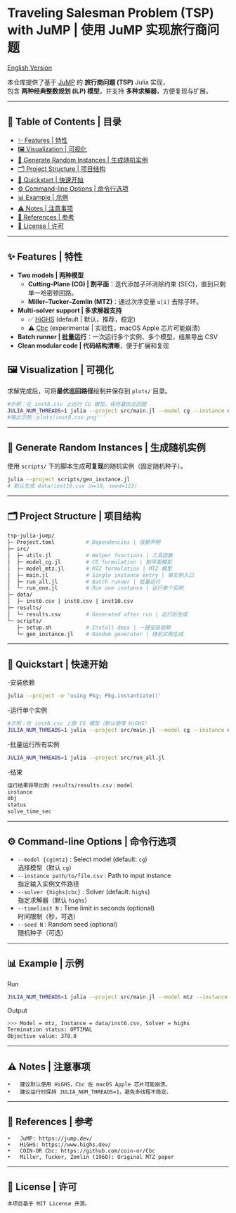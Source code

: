 # Traveling Salesman Problem (TSP) with JuMP | 使用 JuMP 实现旅行商问题

[English Version](./README.en.md)

本仓库提供了基于 [JuMP](https://jump.dev/) 的 **旅行商问题 (TSP)** Julia 实现，  
包含 **两种经典整数规划 (ILP) 模型**，并支持 **多种求解器**，方便复现与扩展。

---

## 📑 Table of Contents | 目录
- [✨ Features | 特性](#-features--特性)
- [🖼️ Visualization | 可视化](#-visualization--可视化)
- [🧪 Generate Random Instances | 生成随机实例](#-generate-random-instances--生成随机实例)
- [🗂️ Project Structure | 项目结构](#️-project-structure--项目结构)
- [🚀 Quickstart | 快速开始](#-quickstart--快速开始)
- [⚙️ Command-line Options | 命令行选项](#-command-line-options--命令行选项)
- [📊 Example | 示例](#-example--示例)
- [⚠️ Notes | 注意事项](#-notes--注意事项)
- [📖 References | 参考](#-references--参考)
- [📜 License | 许可](#-license--许可)

---

## ✨ Features | 特性
- **Two models | 两种模型**  
  - **Cutting-Plane (CG) | 割平面**：迭代添加子环消除约束 (SEC)，直到只剩单一哈密顿回路。  
  - **Miller–Tucker–Zemlin (MTZ)**：通过次序变量 `u[i]` 去除子环。  
- **Multi-solver support | 多求解器支持**  
  - ✅ [HiGHS](https://www.highs.dev/) (default | 默认，推荐，稳定)  
  - ⚠️ [Cbc](https://github.com/coin-or/Cbc) (experimental | 实验性，macOS Apple 芯片可能崩溃)  
- **Batch runner | 批量运行**：一次运行多个实例、多个模型，结果导出 CSV  
- **Clean modular code | 代码结构清晰**，便于扩展和复现  

## 🖼️ Visualization | 可视化
求解完成后，可将**最优巡回路径**绘制并保存到 `plots/` 目录。

```bash
#示例：在 inst8.csv 上运行 CG 模型，保存最优巡回图
JULIA_NUM_THREADS=1 julia --project src/main.jl --model cg --instance data/inst8.csv
#输出示例：plots/inst8.csv.png'''
```
---


## 🧪 Generate Random Instances | 生成随机实例 
使用 `scripts/` 下的脚本生成**可复现**的随机实例（固定随机种子）。
```bash
julia --project scripts/gen_instance.jl
# 默认生成 data/inst10.csv（n=10, seed=123）
```
---


## 🗂️ Project Structure | 项目结构
```bash
tsp-julia-jump/
├─ Project.toml          # Dependencies | 依赖声明
├─ src/
│  ├─ utils.jl           # Helper functions | 工具函数
│  ├─ model_cg.jl        # CG formulation | 割平面模型
│  ├─ model_mtz.jl       # MTZ formulation | MTZ 模型
│  ├─ main.jl            # Single instance entry | 单实例入口
│  ├─ run_all.jl         # Batch runner | 批量运行
│  └─ run_one.jl         # Run one instance | 运行单个实例
├─ data/
│  ├─ inst6.csv | inst8.csv | inst10.csv
├─ results/
│  └─ results.csv        # Generated after run | 运行后生成
└─ scripts/
   ├─ setup.sh           # Install deps | 一键安装依赖
   └─ gen_instance.jl    # Random generator | 随机实例生成
```
---

## 🚀 Quickstart | 快速开始

-安装依赖
```bash
julia --project -e 'using Pkg; Pkg.instantiate()'
```
-运行单个实例
```bash
#示例：在 inst8.csv 上跑 CG 模型（默认使用 HiGHS）
JULIA_NUM_THREADS=1 julia --project src/main.jl --model cg --instance data/inst8.csv
```
-批量运行所有实例
```bash
JULIA_NUM_THREADS=1 julia --project src/run_all.jl
```

-结果
```bash
运行结果将导出到 results/results.csv：model
instance
obj
status
solve_time_sec
```

---

## ⚙️ Command-line Options | 命令行选项
- `--model {cg|mtz}` : Select model (default: `cg`)  
  选择模型（默认 `cg`）  
- `--instance path/to/file.csv` : Path to input instance  
  指定输入实例文件路径  
- `--solver {highs|cbc}` : Solver (default: `highs`)  
  指定求解器（默认 `highs`）  
- `--timelimit N` : Time limit in seconds (optional)  
  时间限制（秒，可选）  
- `--seed N` : Random seed (optional)  
  随机种子（可选）  

---

## 📊 Example | 示例

Run
```bash
JULIA_NUM_THREADS=1 julia --project src/main.jl --model mtz --instance data/inst6.csv --solver highs
```
Output
```bash
>>> Model = mtz, Instance = data/inst6.csv, Solver = highs
Termination status: OPTIMAL
Objective value: 378.0
```
---


## ⚠️ Notes | 注意事项
	•	建议默认使用 HiGHS，Cbc 在 macOS Apple 芯片可能崩溃。
	•	建议运行时保持 JULIA_NUM_THREADS=1，避免多线程不稳定。
---




## 📖 References | 参考
	•	JuMP: https://jump.dev/
	•	HiGHS: https://www.highs.dev/
	•	COIN-OR Cbc: https://github.com/coin-or/Cbc
	•	Miller, Tucker, Zemlin (1960): Original MTZ paper

---


## 📜 License | 许可
```bash
本项目基于 MIT License 开源。
```